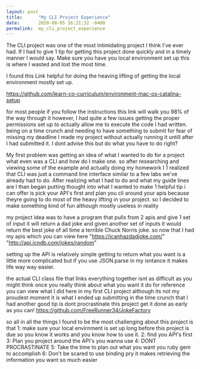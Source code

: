 ```yaml
---
layout: post
title:      "My CLI Project Experience"
date:       2020-08-05 16:21:32 -0400
permalink:  my_cli_project_experience
---
```



The CLI project was one of the most intimidating project I think I've ever had. If I had to give 1 tip for getting this project done quickly and in a timely manner I would say. Make sure you have you local environment set up this is where I wasted and lost the most time. 

I found this Link helpful for doing the heaving lifting of getting the local environment mostly set up.

https://github.com/learn-co-curriculum/environment-mac-os-catalina-setup

for most people if you follow the instructions this link will walk you 98% of the way through it however, I had quite a few issues getting the proper permissions set up to actually allow me to execute the code I had written. being on a time crunch and needing to have something to submit for fear of missing my deadline I made my project without actually running it untill after I had submitted it. I dont advise this but do what you have to do right? 

My first problem was getting an idea of what I wanted  to do for a project what even was a CLI and how do I make one. so after researching and viewing some of the example and actually doing my homework I 1 realized that CLI was just a command line interface similar to a few labs we've already had to do. After realizing what I had to do and what my guide lines are I than began putting thought into what I wanted to make 1 helpful tip i can offer is pick your API's first and plan you cli around your apis because theyre going to do most of the heavy lifting in your project. 
so I decided to make something kind of fun although mostly useless in reality

my project idea was to have a program that pulls from 2 apis and give 1 set of input it will return a dad joke and given another set of inputs it would return the best joke of all time a terrible Chuck Norris joke. so now that I had my apis which you can view here 
"https://icanhazdadjoke.com/"
"http://api.icndb.com/jokes/random"

setting up the API is relatively simple getting to return what you want is a little more complicated but if you use JSON.parse in my isntance it makes life way way easier. 

the actual CLI class file that links everything together isnt as difficult as you might think once you really think about what you want it do for reference you can view what I did here in my first CLI project although its not my proudest moment it is what I ended up submitting in the time crunch that I had another good tip is dont procrastinate this project get it done as early as you can! https://github.com/FreeRunner34/JokeFactory

so all in all the things I found to be the most challenging about this project is that 
1: make sure your local envirnment is set up long before this project is due so you know it works and you know how to use it. 
2: find you API's first 
3: Plan you project around the API's you wanna use 
4: DONT PROCRASTINATE
5: Take the time to plan out what you want you ruby gem to accomplish 
6: Don't be scared to use binding pry it makes retrieving the information you want so much easier 











